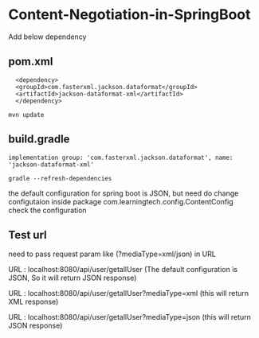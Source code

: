 
# Content-Negotiation-in-SpringBoot

Add below dependency

pom.xml
--------
```
  <dependency>
  <groupId>com.fasterxml.jackson.dataformat</groupId>
  <artifactId>jackson-dataformat-xml</artifactId>
  </dependency>
```
```
mvn update
```


build.gradle
-------------
```
implementation group: 'com.fasterxml.jackson.dataformat', name: 'jackson-dataformat-xml'
```
```
gradle --refresh-dependencies
```


the default configuration for spring boot is JSON,
but need do change configutaion
inside package com.learningtech.config.ContentConfig <br/>
check the configuration <br/>

Test url
----------
need to pass request param like (?mediaType=xml/json) in URL<br/>

URL : localhost:8080/api/user/getallUser  (The default configuration is JSON, So it will return JSON response) <br/>

URL : localhost:8080/api/user/getallUser?mediaType=xml  (this will return XML response)<br/>

URL : localhost:8080/api/user/getallUser?mediaType=json (this will return JSON response)<br/>

